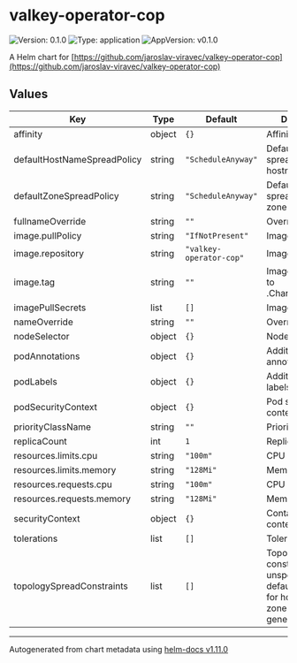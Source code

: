 # valkey-operator-cop

![Version: 0.1.0](https://img.shields.io/badge/Version-0.1.0-informational?style=flat-square) ![Type: application](https://img.shields.io/badge/Type-application-informational?style=flat-square) ![AppVersion: v0.1.0](https://img.shields.io/badge/AppVersion-v0.1.0-informational?style=flat-square)

A Helm chart for [https://github.com/jaroslav-viravec/valkey-operator-cop](https://github.com/jaroslav-viravec/valkey-operator-cop)

## Values

| Key | Type | Default | Description |
|-----|------|---------|-------------|
| affinity | object | `{}` | Affinity settings |
| defaultHostNameSpreadPolicy | string | `"ScheduleAnyway"` | Default topology spread policy for hostname |
| defaultZoneSpreadPolicy | string | `"ScheduleAnyway"` | Default topology spread policy for zone |
| fullnameOverride | string | `""` | Override full name |
| image.pullPolicy | string | `"IfNotPresent"` | Image pull policy |
| image.repository | string | `"valkey-operator-cop"` | Image repository |
| image.tag | string | `""` | Image tag (defauls to .Chart.AppVersion) |
| imagePullSecrets | list | `[]` | Image pull secrets |
| nameOverride | string | `""` | Override name |
| nodeSelector | object | `{}` | Node selector |
| podAnnotations | object | `{}` | Additional pod annotations |
| podLabels | object | `{}` | Additional pod labels |
| podSecurityContext | object | `{}` | Pod security context |
| priorityClassName | string | `""` | Priority class |
| replicaCount | int | `1` | Replica count |
| resources.limits.cpu | string | `"100m"` | CPU limit |
| resources.limits.memory | string | `"128Mi"` | Memory limit |
| resources.requests.cpu | string | `"100m"` | CPU request |
| resources.requests.memory | string | `"128Mi"` | Memory request |
| securityContext | object | `{}` | Container security context |
| tolerations | list | `[]` | Tolerations |
| topologySpreadConstraints | list | `[]` | Topology spread constraints (if unspecified, default constraints for hostname and zone will be generated) |

----------------------------------------------
Autogenerated from chart metadata using [helm-docs v1.11.0](https://github.com/norwoodj/helm-docs/releases/v1.11.0)
